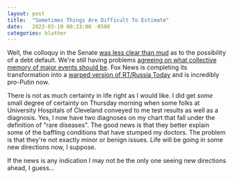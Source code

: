 ```yaml
---
layout: post
title:  "Sometimes Things Are Difficult To Estimate"
date:   2023-03-10 00:33:00 -0500
categories: blather
---
```

Well, the colloquy in the Senate [was less clear than mud](https://archive.org/details/BLOOMBERG_20230307_150000_Bloomberg_Markets_Americas/start/2652.3/end/2780.2) as to the possibility of a debt default.  We're still having problems [agreeing on what collective memory of major events should be](https://archive.org/details/CNNW_20230308_180000_CNN_Newsroom/start/2888.6/end/2958.6).  Fox News is completing its transformation into a [warped version of RT/Russia Today](https://archive.org/details/FOXNEWSW_20230310_010000_Tucker_Carlson_Tonight/start/1499.6/end/1762.2) and is incredibly pro-Putin now.  

There is not as much certainty in life right as I would like.  I did get *some* small degree of certainty on Thursday morning when some folks at University Hospitals of Cleveland conveyed to me test results as well as a diagnosis.  Yes, I now have two diagnoses on my chart that fall under the definition of "rare diseases".  The good news is that they better explain some of the baffling conditions that have stumped my doctors.  The problem is that they're not exactly minor or benign issues.  Life will be going in some new directions now, I suppose.

If the news is any indication I may not be the only one seeing new directions ahead, I guess...

